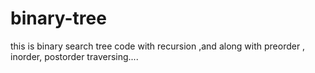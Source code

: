 # binary-tree
this is binary search tree code with recursion ,and along with preorder , inorder, postorder traversing....
